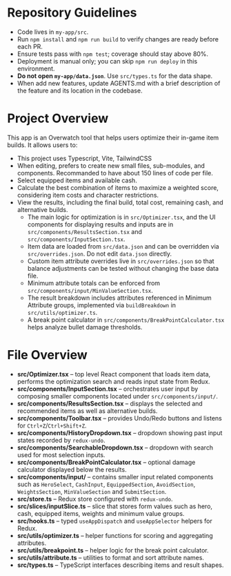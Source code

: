 # Repository Guidelines

- Code lives in `my-app/src`.
- Run `npm install` and `npm run build` to verify changes are ready before each PR.
- Ensure tests pass with `npm test`; coverage should stay above 80%.
- Deployment is manual only; you can skip `npm run deploy` in this environment.
- **Do not open `my-app/data.json`**. Use `src/types.ts` for the data shape.
- When add new features, update AGENTS.md with a brief description of the feature and its location in the codebase.


# Project Overview
This app is an Overwatch tool that helps users optimize their in-game item builds. It allows users to:
- This project uses Typescript, Vite, TailwindCSS
- When editing, prefers to create new small files, sub-modules, and components. Recommanded to have about 150 lines of code per file.
- Select equipped items and available cash.
- Calculate the best combination of items to maximize a weighted score, considering item costs and character restrictions.
- View the results, including the final build, total cost, remaining cash, and alternative builds.
  - The main logic for optimization is in `src/Optimizer.tsx`, and the UI components for displaying results and inputs are in `src/components/ResultsSection.tsx` and `src/components/InputSection.tsx`.
  - Item data are loaded from `src/data.json` and can be overridden via `src/overrides.json`. Do not edit `data.json` directly.
  - Custom item attribute overrides live in `src/overrides.json` so that balance adjustments can be tested without changing the base data file.
  - Minimum attribute totals can be enforced from `src/components/input/MinValueSection.tsx`.
  - The result breakdown includes attributes referenced in Minimum Attribute groups, implemented via `buildBreakdown` in `src/utils/optimizer.ts`.
  - A break point calculator in `src/components/BreakPointCalculator.tsx` helps analyze bullet damage thresholds.

# File Overview

- **src/Optimizer.tsx** – top level React component that loads item data, performs the optimization search and reads input state from Redux.
- **src/components/InputSection.tsx** – orchestrates user input by composing smaller components located under `src/components/input/`.
- **src/components/ResultsSection.tsx** – displays the selected and recommended items as well as alternative builds.
- **src/components/Toolbar.tsx** – provides Undo/Redo buttons and listens for `Ctrl+Z`/`Ctrl+Shift+Z`.
- **src/components/HistoryDropdown.tsx** – dropdown showing past input states recorded by `redux-undo`.
- **src/components/SearchableDropdown.tsx** – dropdown with search used for most selection inputs.
- **src/components/BreakPointCalculator.tsx** – optional damage calculator displayed below the results.
- **src/components/input/** – contains smaller input related components such as `HeroSelect`, `CashInput`, `EquippedSection`, `AvoidSection`, `WeightsSection`, `MinValueSection` and `SubmitSection`.
- **src/store.ts** – Redux store configured with `redux-undo`.
- **src/slices/inputSlice.ts** – slice that stores form values such as hero, cash, equipped items, weights and minimum value groups.
- **src/hooks.ts** – typed `useAppDispatch` and `useAppSelector` helpers for Redux.
- **src/utils/optimizer.ts** – helper functions for scoring and aggregating attributes.
- **src/utils/breakpoint.ts** – helper logic for the break point calculator.
- **src/utils/attribute.ts** – utilities to format and sort attribute names.
- **src/types.ts** – TypeScript interfaces describing items and result shapes.
